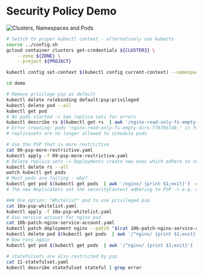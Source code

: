 # Security Policy Demo

![Clusters, Namespaces and Pods](http://www.plantuml.com/plantuml/svg/dP2nQWCn38PtFuMuGZE5qWP2nj12nXB8M3gebdgOEqk7hEDIIjwzlZH3iaQJ_Vdt_u6snT5yp7qeNP813JCaSRPlZ0o_0U0LOzUQZa9lsgl1myiALqJpYngnNUZpUhtPK3Y5go8qq-bSSllr9XGr3oeiVeSDOAVY5xOxprmUH8cXEN0SBVbFjOlpqU4HzeTzKpq1OAWYR6lg7JENUcDOJAcdvSJ55mtK5DJva3R9yVF__9LSCAUdQqOQExPb6KbdKksdi6MXkj8_)

```bash
# Switch to proper kubectl context - alternatively use kubectx
source ../config.sh
gcloud container clusters get-credentials ${CLUSTER3} \
    --zone ${ZONE} \
    --project ${PROJECT}

kubectl config set-context $(kubectl config current-context) --namespace=wild-west

cd demo

# Remove privilege psp as default
kubectl delete rolebinding default:psp:privileged
kubectl delete pod --all
kubectl get pod
# No pods started -> See replica sets for errors
kubectl describe rs $(kubectl get rs  | awk '/nginx-read-only-fs-empty-dirs/ {print $1;exit}') | grep Error
# Error creating: pods "nginx-read-only-fs-empty-dirs-f7676b7d8-" is forbidden: unable to validate against any pod security policy: []
# replicasets are no longer allowed to schedule pods

# Use the PSP that is more restrictive
cat 09-psp-more-restrictive.yaml
kubectl apply -f 09-psp-more-restrictive.yaml
# Delete replica sets -> Deployments create new ones which adhere to new PSP
kubectl delete rs --all
watch kubectl get pods
# Most pods are failing - why?
kubectl get pod $(kubectl get pods  | awk '/nginx/ {print $1;exit}') -o yaml --export | grep -A4 securityContext
# The new ReplicaSets set the securityContext adhering to PSP -> e.g. original nginx image cannot run as uid 1

### One option: "Whitelist" pod to use privileged psp
cat 10a-psp-whitelist.yaml
kubectl apply -f 10a-psp-whitelist.yaml
# Use service account for nginx pod 
cat 10b-patch-nginx-service-account.yaml
kubectl patch deployment nginx --patch "$(cat 10b-patch-nginx-service-account.yaml)"
kubectl delete pod $(kubectl get pods  | awk '/^nginx/ {print $1;exit}')
# Now runs again
kubectl get pod $(kubectl get pods  | awk '/^nginx/ {print $1;exit}') 

# statefulsets are also restricted by psp
cat 11-statefulset.yaml
kubectl describe statefulset stateful | grep error
```


